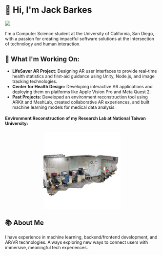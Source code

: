 # 👋 Hi, I'm Jack Barkes

<p align="left">
  <a href="https://skillicons.dev">
    <img src="https://skillicons.dev/icons?i=c,cpp,py,java,js,git,github,githubactions,mongodb,mysql,sqlite,nodejs,sklearn,tensorflow,unity,visualstudio,vscode,latex,vim&perline=20" width="700px" />
  </a>
</p>


I'm a Computer Science student at the University of California, San Diego, with a passion for creating impactful software solutions at the intersection of technology and human interaction.

## 🔭 What I'm Working On:
- **LifeSaver AR Project:** Designing AR user interfaces to provide real-time health statistics and first-aid guidance using Unity, Node.js, and image tracking technologies.
- **Center for Health Design:** Developing interactive AR applications and deploying them on platforms like Apple Vision Pro and Meta Quest 2.
- **Past Projects:** Developed an environment reconstruction tool using ARKit and MeshLab, created collaborative AR experiences, and built machine learning models for medical data analysis.

#### Environment Reconstruction of my Research Lab at National Taiwan University:
<p align="center">
    <img width="50%" src="https://github.com/jwbarkes/ARLab/blob/main/model.png">
</p>

## 📚 About Me
I have experience in machine learning, backend/frontend development, and AR/VR technologies. Always exploring new ways to connect users with immersive, meaningful tech experiences.

###
